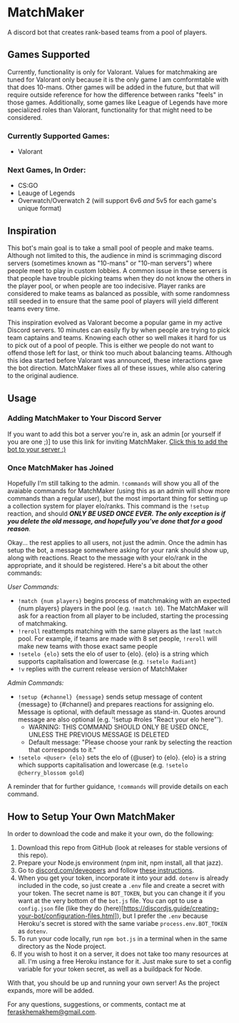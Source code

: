 # MatchMaker

A discord bot that creates rank-based teams from a pool of players.

## Games Supported

Currently, functionality is only for Valorant. Values for matchmaking are tuned for Valorant only because it is the only game I am comformtable with that does 10-mans. Other games will be added in the future, but that will require outside reference for how the difference between ranks "feels" in those games. Additionally, some games like League of Legends have more specialized roles than Valorant, functionality for that might need to be considered.

### Currently Supported Games:
- Valorant

### Next Games, In Order:
- CS:GO
- Leauge of Legends
- Overwatch/Overwatch 2 (will support 6v6 _and_ 5v5 for each game's unique format)

## Inspiration

This bot's main goal is to take a small pool of people and make teams. Although not limited to this, the audience in mind is scrimmaging discord servers (sometimes known as "10-mans" or "10-man servers") where people meet to play in custom lobbies. A common issue in these servers is that people have trouble picking teams when they do not know the others in the player pool, or when people are too indecisive. Player ranks are considered to make teams as balanced as possible, with some randomness still seeded in to ensure that the same pool of players will yield different teams every time.

This inspiration evolved as Valorant become a popular game in my active Discord servers. 10 minutes can easily fly by when people are trying to pick team captains and teams. Knowing each other so well makes it hard for us to pick out of a pool of people. This is either we people do not want to offend those left for last, or think too much about balancing teams. Although this idea started before Valorant was announced, these interactions gave the bot direction. MatchMaker fixes all of these issues, while also catering to the original audience.

## Usage

### Adding MatchMaker to Your Discord Server

If you want to add this bot a server you're in, ask an admin [or yourself if you are one ;)] to use this link for inviting MatchMaker. [Click this to add the bot to your server :)](https://discord.com/oauth2/authorize?client_id=721167637006123088&permissions=3709861105&scope=bot%20applications.commands)

### Once MatchMaker has Joined

Hopefully I'm still talking to the admin. `!commands` will show you all of the avaiable commands for MatchMaker (using this as an admin will show more commands than a regular user), but the most important thing for setting up a collection system for player elo/ranks. This command is the `!setup` reaction, and should ***ONLY BE USED ONCE EVER. The only exception is if you delete the old message, and hopefully you've done that for a good reason***. 

Okay... the rest applies to all users, not just the admin. Once the admin has setup the bot, a message somewhere asking for your rank should show up, along with reactions. React to the message with your elo/rank in the appropriate, and it should be registered. Here's a bit about the other commands:

_User Commands:_

- `!match {num players}` begins process of matchmaking with an expected {num players} players in the pool (e.g. `!match 10`). The MatchMaker will ask for a reaction from all player to be included, starting the processing of matchmaking.
- `!reroll` reattempts matching with the same players as the last `!match` pool. For example, if teams are made with 8 set people, `!reroll` will make new teams with those exact same people
- `!setelo {elo}` sets the elo of user to {elo}. {elo} is a string which supports capitalisation and lowercase (e.g. `!setelo Radiant`)
- `!v` replies with the current release version of MatchMaker
  
_Admin Commands:_

- `!setup {#channel} {message}` sends setup message of content {message} to {#channel} and prepares reactions for assigning elo. Message is optional, with default message as stand-in. Quotes around message are also optional (e.g. '!setup #roles "React your elo here"').    
   - WARNING: THIS COMMAND SHOULD ONLY BE USED ONCE, UNLESS THE PREVIOUS MESSAGE IS DELETED
   - Default message: "Please choose your rank by selecting the reaction that corresponds to it."
- `!setelo <@user> {elo}` sets the elo of {@user} to {elo}. {elo} is a string which supports capitalisation and lowercase (e.g. `!setelo @cherry_blossom gold`)

A reminder that for further guidance, `!commands` will provide details on each command.

## How to Setup Your Own MatchMaker
In order to download the code and make it your own, do the following:

1. Download this repo from GitHub (look at releases for stable versions of this repo).
2. Prepare your Node.js environment (npm init, npm install, all that jazz).
3. Go to [discord.com/deveopers](discord.com/developers) and follow [these instructions](https://discordjs.guide/preparations/setting-up-a-bot-application.html#creating-your-bot). 
4. When you get your token, incorporate it into your add. `dotenv` is already included in the code, so just create a `.env` file and create a secret with your token. The secret name is `BOT_TOKEN`, but you can change it if you want at the very bottom of the `bot.js` file. You can opt to use a `config.json` file (like they do (here)[https://discordjs.guide/creating-your-bot/configuration-files.html]), but I prefer the `.env` because Heroku's secret is stored with the same variabe `process.env.BOT_TOKEN` as `dotenv`.
5. To run your code locally, run `npm bot.js` in a terminal when in the same directory as the Node project.
6. If you wish to host it on a server, it does not take too many resources at all. I'm using a free Heroku instance for it. Just make sure to set a config variable for your token secret, as well as a buildpack for Node.

With that, you should be up and running your own server! As the project expands, more will be added.

For any questions, suggestions, or comments, contact me at feraskhemakhem@gmail.com.

